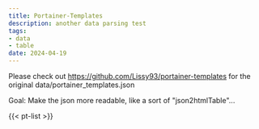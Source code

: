 ```yaml
---
title: Portainer-Templates
description: another data parsing test
tags:
- data
- table
date: 2024-04-19
---
```

Please check out https://github.com/Lissy93/portainer-templates for the original data/portainer_templates.json

Goal: Make the json more readable, like a sort of "json2htmlTable"...

{{< pt-list >}}
